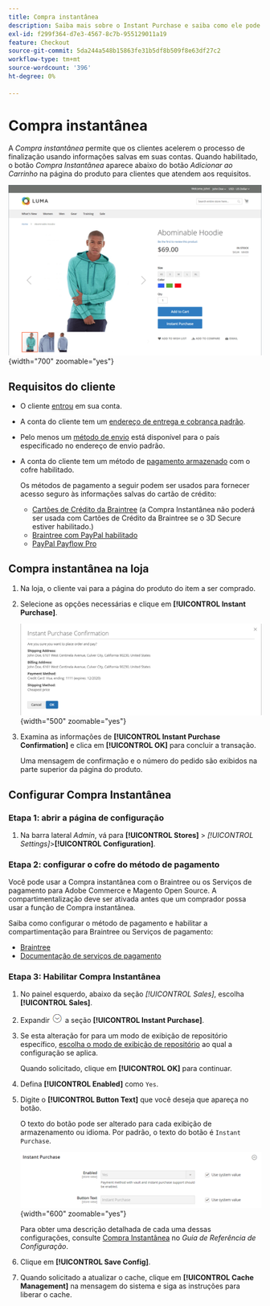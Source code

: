 ```yaml
---
title: Compra instantânea
description: Saiba mais sobre o Instant Purchase e saiba como ele pode fornecer um check-out rápido para contas de clientes registradas.
exl-id: f299f364-d7e3-4567-8c7b-955129011a19
feature: Checkout
source-git-commit: 5da244a548b15863fe31b5df8b509f8e63df27c2
workflow-type: tm+mt
source-wordcount: '396'
ht-degree: 0%

---
```


# Compra instantânea

A _Compra instantânea_ permite que os clientes acelerem o processo de finalização usando informações salvas em suas contas. Quando habilitado, o botão _Compra Instantânea_ aparece abaixo do botão _Adicionar ao Carrinho_ na página do produto para clientes que atendem aos requisitos.

![Página do produto com a opção Compra instantânea exibida](./assets/storefront-checkout-instant-purchase.png){width="700" zoomable="yes"}

## Requisitos do cliente

- O cliente [entrou](../customers/customer-sign-in.md) em sua conta.

- A conta do cliente tem um [endereço de entrega e cobrança padrão](../customers/account-dashboard-address-book.md).

- Pelo menos um [método de envio](delivery.md) está disponível para o país especificado no endereço de envio padrão.

- A conta do cliente tem um método de [pagamento armazenado](../stores-purchase/stored-payment-methods.md) com o cofre habilitado.

  Os métodos de pagamento a seguir podem ser usados para fornecer acesso seguro às informações salvas do cartão de crédito:

   - [Cartões de Crédito da Braintree](braintree.md) (a Compra Instantânea não poderá ser usada com Cartões de Crédito da Braintree se o 3D Secure estiver habilitado.)
   - [Braintree com PayPal habilitado](braintree.md)
   - [PayPal Payflow Pro](paypal-payflow-pro.md)

## Compra instantânea na loja

1. Na loja, o cliente vai para a página do produto do item a ser comprado.

1. Selecione as opções necessárias e clique em **[!UICONTROL Instant Purchase]**.

   ![Caixa de diálogo de confirmação para confirmar a compra instantânea](./assets/storefront-checkout-instant-purchase-confirmation.png){width="500" zoomable="yes"}

1. Examina as informações de **[!UICONTROL Instant Purchase Confirmation]** e clica em **[!UICONTROL OK]** para concluir a transação.

   Uma mensagem de confirmação e o número do pedido são exibidos na parte superior da página do produto.

## Configurar Compra Instantânea

### Etapa 1: abrir a página de configuração

1. Na barra lateral _Admin_, vá para **[!UICONTROL Stores]** > _[!UICONTROL Settings]_>**[!UICONTROL Configuration]**.

### Etapa 2: configurar o cofre do método de pagamento

Você pode usar a Compra instantânea com o Braintree ou os Serviços de pagamento para Adobe Commerce e Magento Open Source. A compartimentalização deve ser ativada antes que um comprador possa usar a função de Compra instantânea.

Saiba como configurar o método de pagamento e habilitar a compartimentação para Braintree ou Serviços de pagamento:

- [Braintree](braintree.md)
- [Documentação de serviços de pagamento](https://experienceleague.adobe.com/docs/commerce/payment-services/guide-overview.html)

### Etapa 3: Habilitar Compra Instantânea

1. No painel esquerdo, abaixo da seção _[!UICONTROL Sales]_, escolha **[!UICONTROL Sales]**.

1. Expandir ![Seletor de expansão](../assets/icon-display-expand.png) a seção **[!UICONTROL Instant Purchase]**.

1. Se esta alteração for para um modo de exibição de repositório específico, [escolha o modo de exibição de repositório](../configuration-reference/scope-change.md#set-the-scope) ao qual a configuração se aplica.

   Quando solicitado, clique em **[!UICONTROL OK]** para continuar.

1. Defina **[!UICONTROL Enabled]** como `Yes`.

1. Digite o **[!UICONTROL Button Text]** que você deseja que apareça no botão.

   O texto do botão pode ser alterado para cada exibição de armazenamento ou idioma. Por padrão, o texto do botão é `Instant Purchase`.

   ![Configuração - opções de compra instantânea](../configuration-reference/sales/assets/sales-instant-purchase.png){width="600" zoomable="yes"}

   Para obter uma descrição detalhada de cada uma dessas configurações, consulte [Compra Instantânea](../configuration-reference/sales/sales.md#instant-purchase) no _Guia de Referência de Configuração_.

1. Clique em **[!UICONTROL Save Config]**.

1. Quando solicitado a atualizar o cache, clique em **[!UICONTROL Cache Management]** na mensagem do sistema e siga as instruções para liberar o cache.
